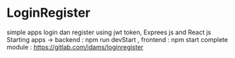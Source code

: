 # LoginRegister

simple apps login dan register using jwt token,
Exprees js and React js
Starting apps ->
backend : npm run devStart ,
frontend : npm start
complete module : https://gitlab.com/idams/loginregister
